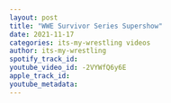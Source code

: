 ```yaml
---
layout: post
title: "WWE Survivor Series Supershow"
date: 2021-11-17
categories: its-my-wrestling videos
author: its-my-wrestling
spotify_track_id: 
youtube_video_id: -2VYWfQ6y6E
apple_track_id: 
youtube_metadata: 
---
```


